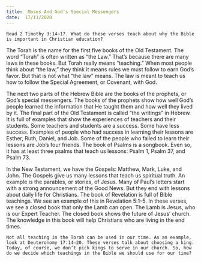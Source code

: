 ```yaml
---
title:  Moses And God’s Special Messengers 
date:  17/11/2020
---
```


`Read 2 Timothy 3:14–17. What do these verses teach about why the Bible is important in Christian education?`

The Torah is the name for the first five books of the Old Testament. The word “Torah” is often written as “the Law.” That’s because there are many laws in these books. But Torah really means “teaching.” When most people think about “the law,” they think it means rules we must follow to earn God’s favor. But that is not what “the law” means. The law is meant to teach us how to follow the Special Agreement, or Covenant, with God.

The next two parts of the Hebrew Bible are the books of the prophets, or God’s special messengers. The books of the prophets show how well God’s people learned the information that He taught them and how well they lived by it. The final part of the Old Testament is called “the writings” in Hebrew. It is full of examples that show the experiences of teachers and their students. Some teachers and students are a success. Some have less success. Examples of people who had success in learning their lessons are Esther, Ruth, Daniel, and Job. Some of the people who failed to learn their lessons are Job’s four friends. The book of Psalms is a songbook. Even so, it has at least three psalms that teach us lessons: Psalm 1, Psalm 37, and Psalm 73.

In the New Testament, we have the Gospels: Matthew, Mark, Luke, and John. The Gospels give us many lessons that teach us spiritual truth. An example is the parables, or stories, of Jesus. Many of Paul’s letters start with a strong announcement of the Good News. But they end with lessons about daily life for Christians. The book of Revelation is full of Bible teachings. We see an example of this in Revelation 5:1–5. In these verses, we see a closed book that only the Lamb can open. The Lamb is Jesus, who is our Expert Teacher. The closed book shows the future of Jesus’ church. The knowledge in this book will help Christians who are living in the end times.

`Not all teaching in the Torah can be used in our time. As an example, look at Deuteronomy 17:14–20. These verses talk about choosing a king. Today, of course, we don’t pick kings to serve in our church. So, how do we decide which teachings in the Bible we should use for our time?`